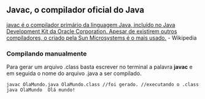 ## Javac, o compilador oficial do Java
[javac é o compilador primário da linguagem Java, incluído no Java Development Kit da Oracle Corporation. Apesar de existirem outros compiladores, o criado pela Sun Microsystems é o mais usado.](https://www.bing.com/ck/a?!&&p=f2203bf538aea350JmltdHM9MTcxMjUzNDQwMCZpZ3VpZD0wMzVlYzk2Zi1kZGU4LTZmZWItMWVhOC1kYTRlZGNlMDZlZTImaW5zaWQ9NTY0OA&ptn=3&ver=2&hsh=3&fclid=035ec96f-dde8-6feb-1ea8-da4edce06ee2&psq=javac&u=a1aHR0cHM6Ly9wdC53aWtpcGVkaWEub3JnL3dpa2kvSmF2YWM&ntb=1) - Wikipedia
### Compilando manualmente

Para gerar um arquivo .class basta escrever no terminal a palavra **javac** e em seguida o nome do arquivo .java a ser compilado.

`
	    javac OlaMundo.java
	    OlaMundo.class //foi gerado.
	    //executando o .class 
	    java OlaMundo 
	    Olá mundo!
`

